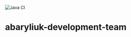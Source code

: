 ![Java CI](https://github.com/Brest-Java-Course-2020/abaryliuk-development-team/maven.yml/Java%20CI/badge.svg)
# abaryliuk-development-team
